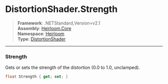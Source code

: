 # DistortionShader.Strength

> **Framework**: .NETStandard,Version=v2.1  
> **Assembly**: [Heirloom.Core][0]  
> **Namespace**: [Heirloom][0]  
> **Type**: [DistortionShader][1]  

--------------------------------------------------------------------------------

### Strength

Gets or sets the strength of the distortion (0.0 to 1.0, unclamped).

```cs
float Strength { get; set; }
```

[0]: ..\Heirloom.Core.md
[1]: Heirloom.DistortionShader.md
